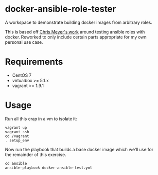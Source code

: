 # docker-ansible-role-tester
A workspace to demonstrate building docker images from arbitrary roles.

This is based off [Chris Meyer's work](https://www.ansible.com/blog/testing-ansible-roles-with-docker) around testing ansible roles with docker.  Reworked to only include certain parts appropriate for my own personal use case.

# Requirements
* CentOS 7
* virtualbox >= 5.1.x
* vagrant >= 1.9.1

# Usage
Run all this crap in a vm to isolate it:

```
vagrant up
vagrant ssh
cd /vagrant
. setup_env
```

Now run the playbook that builds a base docker image which we'll use for the remainder of this exercise.

```
cd ansible
ansible-playbook docker-ansible-test.yml
```

